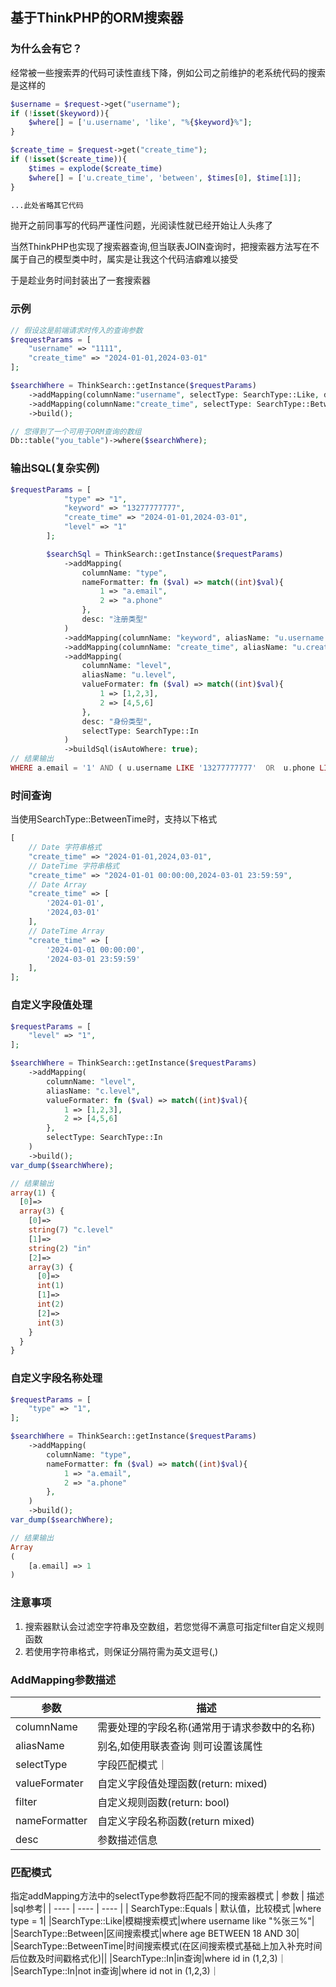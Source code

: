 ## 基于ThinkPHP的ORM搜索器


### 为什么会有它？
经常被一些搜索弄的代码可读性直线下降，例如公司之前维护的老系统代码的搜索是这样的

```php
$username = $request->get("username");
if (!isset($keyword)){
    $where[] = ['u.username', 'like', "%{$keyword}%"];
}

$create_time = $request->get("create_time");
if (!isset($create_time)){
    $times = explode($create_time)
    $where[] = ['u.create_time', 'between', $times[0], $time[1]];
}

...此处省略其它代码
```

抛开之前同事写的代码严谨性问题，光阅读性就已经开始让人头疼了

当然ThinkPHP也实现了搜索器查询,但当联表JOIN查询时，把搜索器方法写在不属于自己的模型类中时，属实是让我这个代码洁癖难以接受

于是趁业务时间封装出了一套搜索器

### 示例

```php
// 假设这是前端请求时传入的查询参数
$requestParams = [
    "username" => "1111",
    "create_time" => "2024-01-01,2024-03-01"
];

$searchWhere = ThinkSearch::getInstance($requestParams)
    ->addMapping(columnName:"username", selectType: SearchType::Like, desc: "用户名")
    ->addMapping(columnName:"create_time", selectType: SearchType::BetweenTime, desc: "创建时间")
    ->build();

// 您得到了一个可用于ORM查询的数组
Db::table("you_table")->where($searchWhere);
```

### 输出SQL(复杂实例)
```php
$requestParams = [
            "type" => "1",
            "keyword" => "13277777777",
            "create_time" => "2024-01-01,2024-03-01",
            "level" => "1"
        ];

        $searchSql = ThinkSearch::getInstance($requestParams)
            ->addMapping(
                columnName: "type",
                nameFormatter: fn ($val) => match((int)$val){
                    1 => "a.email",
                    2 => "a.phone"
                },
                desc: "注册类型"
            )
            ->addMapping(columnName: "keyword", aliasName: "u.username|u.phone|u.account", selectType: SearchType::Like,desc: "关键信息")
            ->addMapping(columnName: "create_time", aliasName: "u.create_time", selectType: SearchType::BetweenTime, desc: "用户创建时间")
            ->addMapping(
                columnName: "level",
                aliasName: "u.level",
                valueFormater: fn ($val) => match((int)$val){
                    1 => [1,2,3],
                    2 => [4,5,6]
                },
                desc: "身份类型",
                selectType: SearchType::In
            )
            ->buildSql(isAutoWhere: true);
// 结果输出
WHERE a.email = '1' AND ( u.username LIKE '13277777777'  OR  u.phone LIKE '13277777777'  OR  u.account LIKE '13277777777' ) AND u.create_time BETWEEN 1704067200 AND 1709337599 AND u.level IN (1,2,3)

```


### 时间查询
当使用SearchType::BetweenTime时，支持以下格式<br />
```php
[
    // Date 字符串格式
    "create_time" => "2024-01-01,2024,03-01",
    // DateTime 字符串格式
    "create_time" => "2024-01-01 00:00:00,2024-03-01 23:59:59",
    // Date Array
    "create_time" => [
        '2024-01-01',
        '2024,03-01'
    ],
    // DateTime Array
    "create_time" => [
        '2024-01-01 00:00:00',
        '2024-03-01 23:59:59'
    ],
];
```

### 自定义字段值处理
```php
$requestParams = [
    "level" => "1",
];

$searchWhere = ThinkSearch::getInstance($requestParams)
    ->addMapping(
        columnName: "level",
        aliasName: "c.level",
        valueFormater: fn ($val) => match((int)$val){
            1 => [1,2,3],
            2 => [4,5,6]
        },
        selectType: SearchType::In
    )
    ->build();
var_dump($searchWhere);

// 结果输出
array(1) {
  [0]=>
  array(3) {
    [0]=>
    string(7) "c.level"
    [1]=>
    string(2) "in"
    [2]=>
    array(3) {
      [0]=>
      int(1)
      [1]=>
      int(2)
      [2]=>
      int(3)
    }
  }
}
```

### 自定义字段名称处理
```php
$requestParams = [
    "type" => "1",
];

$searchWhere = ThinkSearch::getInstance($requestParams)
    ->addMapping(
        columnName: "type",
        nameFormatter: fn ($val) => match((int)$val){
            1 => "a.email",
            2 => "a.phone"
        },
    )
    ->build();
var_dump($searchWhere);

// 结果输出
Array
(
    [a.email] => 1
)
```

### 注意事项
1. 搜索器默认会过滤空字符串及空数组，若您觉得不满意可指定filter自定义规则函数
2. 若使用字符串格式，则保证分隔符需为英文逗号(,)

### AddMapping参数描述

|  参数   | 描述  |
|  ----  | ----  |
|  columnName   | 需要处理的字段名称(通常用于请求参数中的名称)  |
|  aliasName|别名,如使用联表查询 则可设置该属性|
|  selectType|字段匹配模式｜
|valueFormater|自定义字段值处理函数(return: mixed)|
|filter|自定义规则函数(return: bool)
|nameFormatter|自定义字段名称函数(return mixed)|
|desc|参数描述信息|

### 匹配模式
指定addMapping方法中的selectType参数将匹配不同的搜索器模式
|  参数   | 描述  |sql参考|
|  ----  | ----  | ---- |
|  SearchType::Equals   | 默认值，比较模式  |where type = 1|
|SearchType::Like|模糊搜索模式|where username like "%张三%"|
|SearchType::Between|区间搜索模式|where age BETWEEN 18 AND 30|
|SearchType::BetweenTime|时间搜索模式(在区间搜索模式基础上加入补充时间后位数及时间戳格式化)||
|SearchType::In|in查询|where id in (1,2,3)｜
|SearchType::In|not in查询|where id not in (1,2,3)｜